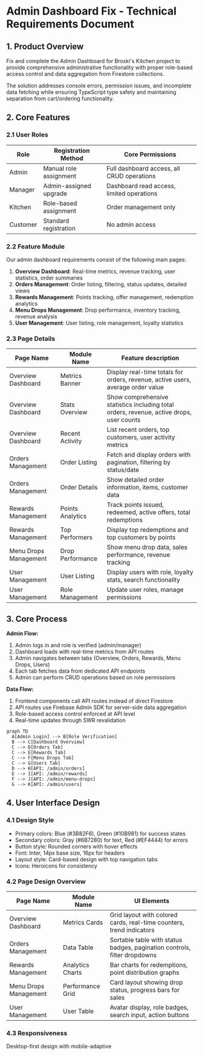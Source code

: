# Admin Dashboard Fix - Technical Requirements Document

## 1. Product Overview
Fix and complete the Admin Dashboard for Broski's Kitchen project to provide comprehensive administrative functionality with proper role-based access control and data aggregation from Firestore collections.

The solution addresses console errors, permission issues, and incomplete data fetching while ensuring TypeScript type safety and maintaining separation from cart/ordering functionality.

## 2. Core Features

### 2.1 User Roles
| Role | Registration Method | Core Permissions |
|------|---------------------|------------------|
| Admin | Manual role assignment | Full dashboard access, all CRUD operations |
| Manager | Admin-assigned upgrade | Dashboard read access, limited operations |
| Kitchen | Role-based assignment | Order management only |
| Customer | Standard registration | No admin access |

### 2.2 Feature Module
Our admin dashboard requirements consist of the following main pages:
1. **Overview Dashboard**: Real-time metrics, revenue tracking, user statistics, order summaries
2. **Orders Management**: Order listing, filtering, status updates, detailed views
3. **Rewards Management**: Points tracking, offer management, redemption analytics
4. **Menu Drops Management**: Drop performance, inventory tracking, revenue analysis
5. **User Management**: User listing, role management, loyalty statistics

### 2.3 Page Details
| Page Name | Module Name | Feature description |
|-----------|-------------|---------------------|
| Overview Dashboard | Metrics Banner | Display real-time totals for orders, revenue, active users, average order value |
| Overview Dashboard | Stats Overview | Show comprehensive statistics including total orders, revenue, active drops, user counts |
| Overview Dashboard | Recent Activity | List recent orders, top customers, user activity metrics |
| Orders Management | Order Listing | Fetch and display orders with pagination, filtering by status/date |
| Orders Management | Order Details | Show detailed order information, items, customer data |
| Rewards Management | Points Analytics | Track points issued, redeemed, active offers, total redemptions |
| Rewards Management | Top Performers | Display top redemptions and top customers by points |
| Menu Drops Management | Drop Performance | Show menu drop data, sales performance, revenue tracking |
| User Management | User Listing | Display users with role, loyalty stats, search functionality |
| User Management | Role Management | Update user roles, manage permissions |

## 3. Core Process
**Admin Flow:**
1. Admin logs in and role is verified (admin/manager)
2. Dashboard loads with real-time metrics from API routes
3. Admin navigates between tabs (Overview, Orders, Rewards, Menu Drops, Users)
4. Each tab fetches data from dedicated API endpoints
5. Admin can perform CRUD operations based on role permissions

**Data Flow:**
1. Frontend components call API routes instead of direct Firestore
2. API routes use Firebase Admin SDK for server-side data aggregation
3. Role-based access control enforced at API level
4. Real-time updates through SWR revalidation

```mermaid
graph TD
  A[Admin Login] --> B[Role Verification]
  B --> C[Dashboard Overview]
  C --> D[Orders Tab]
  C --> E[Rewards Tab]
  C --> F[Menu Drops Tab]
  C --> G[Users Tab]
  D --> H[API: /admin/orders]
  E --> I[API: /admin/rewards]
  F --> J[API: /admin/menu-drops]
  G --> K[API: /admin/users]
```

## 4. User Interface Design
### 4.1 Design Style
- Primary colors: Blue (#3B82F6), Green (#10B981) for success states
- Secondary colors: Gray (#6B7280) for text, Red (#EF4444) for errors
- Button style: Rounded corners with hover effects
- Font: Inter, 14px base size, 16px for headers
- Layout style: Card-based design with top navigation tabs
- Icons: Heroicons for consistency

### 4.2 Page Design Overview
| Page Name | Module Name | UI Elements |
|-----------|-------------|-------------|
| Overview Dashboard | Metrics Cards | Grid layout with colored cards, real-time counters, trend indicators |
| Orders Management | Data Table | Sortable table with status badges, pagination controls, filter dropdowns |
| Rewards Management | Analytics Charts | Bar charts for redemptions, point distribution graphs |
| Menu Drops Management | Performance Grid | Card layout showing drop status, progress bars for sales |
| User Management | User Table | Avatar display, role badges, search input, action buttons |

### 4.3 Responsiveness
Desktop-first design with mobile-adaptive